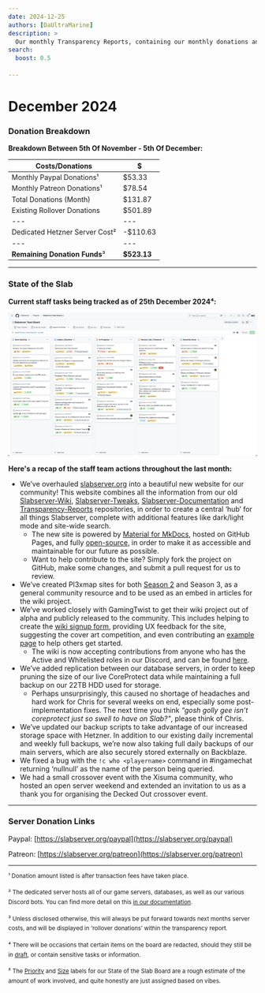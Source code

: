 ```yaml
---
date: 2024-12-25
authors: [DaUltraMarine]
description: >
  Our monthly Transparency Reports, containing our monthly donations and summarising the progress our staff team has made recently.
search:
  boost: 0.5

---
```


# December 2024
<!-- more -->
### Donation Breakdown
**Breakdown Between 5th Of November - 5th Of December:**

Costs/Donations |      $
---|---
Monthly Paypal Donations¹| $53.33
Monthly Patreon Donations¹| $78.54
Total Donations (Month)| $131.87
Existing Rollover Donations| $501.89
---|---
Dedicated Hetzner Server Cost² | -$110.63
---|---
**Remaining Donation Funds**³   |  **$523.13**

---

### State of the Slab

**Current staff tasks being tracked as of 25th December 2024⁴:**

![State of the Slab December 2024](./../../../assets/images/kanban/2024/December.png "State of the Slab December 2024")

**Here's a recap of the staff team actions throughout the last month:**

- We’ve overhauled [slabserver.org](https://slabserver.org) into a beautiful new website for our community! This website combines all the information from our old [Slabserver-Wiki](https://github.com/Slabserver/Slabserver-Wiki/wiki), [Slabserver-Tweaks](https://github.com/Slabserver/Slabserver-Tweaks/wiki), [Slabserver-Documentation](https://github.com/Slabserver/Slabserver-Documentation/wiki) and [Transparency-Reports](https://github.com/Slabserver/Transparency-Reports/wiki) repositories, in order to create a central ‘hub’ for all things Slabserver, complete with additional features like dark/light mode and site-wide search.
    - The new site is powered by [Material for MkDocs](https://squidfunk.github.io/mkdocs-material/), hosted on GitHub Pages, and fully [open-source](https://github.com/Slabserver/slabserver.github.io/), in order to make it as accessible and maintainable for our future as possible.
    - Want to help contribute to the site? Simply fork the project on GitHub, make some changes, and submit a pull request for us to review.
- We’ve created Pl3xmap sites for both [Season 2](https://s2map.slabserver.org/) and Season 3, as a general community resource and to be used as an embed in articles for the wiki project.
- We’ve worked closely with GamingTwist to get their wiki project out of alpha and publicly released to the community. This includes helping to create the [wiki signup form](https://forms.gle/4b7ksBW8YJj6oQox5), providing UX feedback for the site, suggesting the cover art competition, and even contributing an [example page](https://wiki.slabserver.org/The_Disc_11_Puzzle) to help others get started.
    - The wiki is now accepting contributions from anyone who has the Active and Whitelisted roles in our Discord, and can be found [here](https://wiki.slabserver.org).
- We’ve added replication between our database servers, in order to keep pruning the size of our live CoreProtect data while maintaining a full backup on our 22TB HDD used for storage.
    - Perhaps unsurprisingly, this caused no shortage of headaches and hard work for Chris for several weeks on end, especially some post-implementation fixes. The next time you think _“gosh golly gee isn’t coreprotect just so swell to have on Slab?"_, please think of Chris.
- We’ve updated our backup scripts to take advantage of our increased storage space with Hetzner. In addition to our existing daily incremental and weekly full backups, we’re now also taking full daily backups of our main servers, which are also securely stored externally on Backblaze.
- We fixed a bug with the `!c who <playername>` command in #ingamechat returning ‘nullnull’ as the name of the person being queried.
- We had a small crossover event with the Xisuma community, who hosted an open server weekend and extended an invitation to us as a thank you for organising the Decked Out crossover event.

---

### Server Donation Links
Paypal: [https://slabserver.org/paypal](https://slabserver.org/paypal)

Patreon: [https://slabserver.org/patreon](https://slabserver.org/patreon)

---

<sup>¹ Donation amount listed is after transaction fees have taken place.</sup>

<sup>² The dedicated server hosts all of our game servers, databases, as well as our various Discord bots. You can find more detail on this [in our documentation](../../../documentation/minecraft/server-architecture.md).</sup>

<sup>³ Unless disclosed otherwise, this will always be put forward towards next months server costs, and will be displayed in ‘rollover donations’ within the transparency report.</sup>

<sup>⁴ There will be occasions that certain items on the board are redacted, should they still be in [draft](https://docs.github.com/en/issues/planning-and-tracking-with-projects/managing-items-in-your-project/adding-items-to-your-project#creating-draft-issues), or contain sensitive tasks or information.</sup>

<sup>⁵ The [Priority](../../../assets/images/kanban/Priority.png) and [Size](../../../assets/images/kanban/Size.png) labels for our State of the Slab Board are a rough estimate of the amount of work involved, and quite honestly are just assigned based on vibes.</sup>
